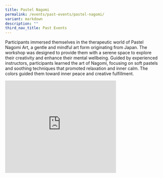 ```yaml
---
title: Pastel Nagomi
permalink: /events/past-events/pastel-nagomi/
variant: markdown
description: ""
third_nav_title: Past Events
---
```

Participants immersed themselves in the therapeutic world of Pastel Nagomi Art, a gentle and mindful art form originating from Japan. The workshop was designed to provide them with a serene space to explore their creativity and enhance their mental wellbeing. Guided by experienced instructors, participants learned the art of Nagomi, focusing on soft pastels and soothing techniques that promoted relaxation and inner calm. The colors guided them toward inner peace and creative fulfillment.

<iframe allowfullscreen="true" height="299" width="360" frameborder="0" src="https://docs.google.com/presentation/d/e/2PACX-1vRADK9t0YiBxlAiDh4KxKEwvSwtvGil0xH5e6h0scCoV8CDyt2PtgNzwTIAPAdcylRpnxWfMe1Ckftl/embed?start=true&amp;loop=true&amp;delayms=5000"></iframe>